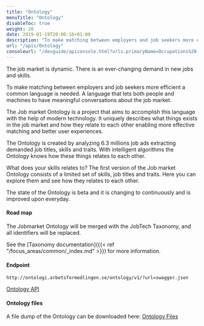 ```yaml
---
title: "Ontology"
menuTitle: "Ontology"
disableToc: true
weight: 20
date: 2019-01-19T20:06:16+01:00
description: "To make matching between employers and job seekers more efficient a common language is needed. A language that lets both people and machines to have meaningful conversations about the job market."
url: "/apis/Ontology"
consoleurl: "/devguide/apiconsole.html?urls.primaryName=Occupations%20-%20Job%20market%20language"
---
```


The job market is dynamic. There is an ever-changing demand in new jobs and skills.

To make matching between employers and job seekers more efficient a common language is needed. A language that lets both people and machines to have meaningful conversations about the job market.

The Job market Ontology is a project that aims to accomplish this language with the help of modern technology. It uniquely describes what things exists in the job market and how they relate to each other enabling more effective matching and better user experiences.

The Ontology is created by analyzing 6.3 millions job ads extracting demanded job titles, skills and traits. With intelligent algorithms the Ontology knows how these things relates to each other.

What does your skills relates to? The first version of the Job market Ontology consists of a limited set of skills, job titles and traits. Here you can explore them and see how they relates to each other.

The state of the Ontology is beta and it is changing to continuously and is improved upon everyday.

#### Road map

The Jobmarket Ontology will be merged with the JobTech Taxonomy, and all identifiers will be replaced.

See the [Taxonomy documentation]({{< ref "/focus_areas/common/_index.md" >}}) for more information.


#### Endpoint
```
http://ontologi.arbetsformedlingen.se/ontology/v1/?url=swagger.json
```

[Ontology API](http://ontologi.arbetsformedlingen.se/ontology/v1/?url=swagger.json)

#### Ontology files

A file dump of the Ontology can be downloaded here: [Ontology Files](https://github.com/JobtechSwe/ontology-files)
